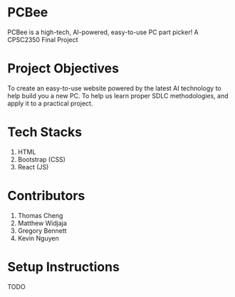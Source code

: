 # PCBee
PCBee is a high-tech, AI-powered, easy-to-use PC part picker! A CPSC2350 Final Project 

# Project Objectives
To create an easy-to-use website powered by the latest AI technology to help build you a new PC. 
To help us learn proper SDLC methodologies, and apply it to a practical project.

# Tech Stacks
1. HTML
2. Bootstrap (CSS)
3. React (JS)

# Contributors
1. Thomas Cheng
2. Matthew Widjaja
3. Gregory Bennett
4. Kevin Nguyen

# Setup Instructions
TODO
